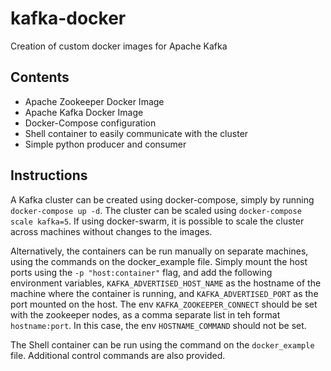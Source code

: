 # kafka-docker

Creation of custom docker images for Apache Kafka

## Contents

- Apache Zookeeper Docker Image
- Apache Kafka Docker Image
- Docker-Compose configuration
- Shell container to easily communicate with the cluster
- Simple python producer and consumer

## Instructions

A Kafka cluster can be created using docker-compose, simply by running `docker-compose up -d`. The cluster can be scaled using `docker-compose scale kafka=5`.
If using docker-swarm, it is possible to scale the cluster across machines without changes to the images.

Alternatively, the containers can be run manually on separate machines, using the commands on the docker_example file. Simply mount the host ports using the `-p "host:container"` flag, and add the following environment variables, `KAFKA_ADVERTISED_HOST_NAME` as the hostname of the machine where the container is running, and `KAFKA_ADVERTISED_PORT` as the port mounted on the host. The env `KAFKA_ZOOKEEPER_CONNECT` should be set with the zookeeper nodes, as a comma separate list in teh format `hostname:port`. In this case, the env `HOSTNAME_COMMAND` should not be set.

The Shell container can be run using the command on the `docker_example` file. Additional control commands are also provided.
